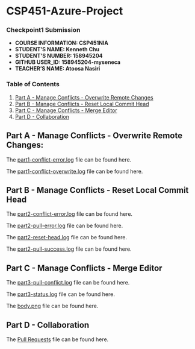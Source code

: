 # CSP451-Azure-Project

### Checkpoint1 Submission

- **COURSE INFORMATION: CSP451NIA**
- **STUDENT’S NAME: Kenneth Chu**
- **STUDENT'S NUMBER: 158945204**
- **GITHUB USER_ID: 158945204-myseneca**
- **TEACHER’S NAME: Atoosa Nasiri**

### Table of Contents
1. [Part A - Manage Conflicts - Overwrite Remote Changes](#part-a---manage-conflicts---overwrite-remote-changes)
2. [Part B - Manage Conflicts - Reset Local Commit Head](#part-b---manage-conflicts---reset-local-commit-head)
3. [Part C - Manage Conflicts - Merge Editor](#part-c---manage-conflicts---merge-editor)
4. [Part D - Collaboration](#part-d---collaboration---creating-pull-request)

## Part A - Manage Conflicts - Overwrite Remote Changes:

The [part1-conflict-error.log](https://github.com/158945204-myseneca/CSP451-Azure-Project/blob/7cfbaa6b41124937eb50cca200f28b86f7219e6b/Checkpoint3/logs/part1-conflict-error.log) file can be found here.

The [part1-conflict-overwrite.log](https://github.com/158945204-myseneca/CSP451-Azure-Project/blob/cfce2494d4e3baa5a01cdbe80fdc1c4ec7710dd9/Checkpoint3/logs/part1-conflict-overwrite.log) file can be found here.

## Part B - Manage Conflicts - Reset Local Commit Head

The [part2-conflict-error.log](https://github.com/158945204-myseneca/CSP451-Azure-Project/blob/7cfbaa6b41124937eb50cca200f28b86f7219e6b/Checkpoint3/logs/part2-conflict-error.log) file can be found here.

The [part2-pull-error.log](https://github.com/158945204-myseneca/CSP451-Azure-Project/blob/7cfbaa6b41124937eb50cca200f28b86f7219e6b/Checkpoint3/logs/part2-pull-error.log) file can be found here.

The [part2-reset-head.log](https://github.com/158945204-myseneca/CSP451-Azure-Project/blob/7cfbaa6b41124937eb50cca200f28b86f7219e6b/Checkpoint3/logs/part2-reset-head.log) file can be found here.

The [part2-pull-success.log](https://github.com/158945204-myseneca/CSP451-Azure-Project/blob/7cfbaa6b41124937eb50cca200f28b86f7219e6b/Checkpoint3/logs/part2-pull-success.log) file can be found here.

## Part C - Manage Conflicts - Merge Editor

The [part3-pull-conflict.log](https://github.com/158945204-myseneca/CSP451-Azure-Project/blob/7cfbaa6b41124937eb50cca200f28b86f7219e6b/Checkpoint3/logs/part3-pull-conflict.log) file can be found here.

The [part3-status.log](https://github.com/158945204-myseneca/CSP451-Azure-Project/blob/7cfbaa6b41124937eb50cca200f28b86f7219e6b/Checkpoint3/logs/part3-status.log) file can be found here.

The [body.png](https://github.com/158945204-myseneca/CSP451-Azure-Project/blob/7cfbaa6b41124937eb50cca200f28b86f7219e6b/Checkpoint3/images/body.png) file can be found here.

## Part D - Collaboration

The [Pull Requests](https://github.com/158945204-myseneca/CSP451-Azure-Project/blob/7cfbaa6b41124937eb50cca200f28b86f7219e6b/Checkpoint3/images/Pull%20Requests.png) file can be found here.